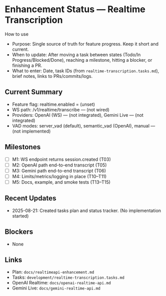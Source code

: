 # Enhancement Status — Realtime Transcription

How to use
- Purpose: Single source of truth for feature progress. Keep it short and current.
- When to update: After moving a task between states (Todo/In Progress/Blocked/Done), reaching a milestone, hitting a blocker, or finishing a PR.
- What to enter: Date, task IDs (from `realtime-transcription.tasks.md`), brief notes, links to PRs/commits/logs.

## Current Summary
- Feature flag: realtime.enabled = (unset)
- WS path: /v1/realtime/transcribe — (not wired)
- Providers: OpenAI (WS) — (not integrated), Gemini Live — (not integrated)
- VAD modes: server_vad (default), semantic_vad (OpenAI), manual — (not implemented)

## Milestones
- [ ] M1: WS endpoint returns session.created (T03)
- [ ] M2: OpenAI path end-to-end transcript (T05)
- [ ] M3: Gemini path end-to-end transcript (T06)
- [ ] M4: Limits/metrics/logging in place (T10–T11)
- [ ] M5: Docs, example, and smoke tests (T13–T15)

## Recent Updates
- 2025-08-21: Created tasks plan and status tracker. (No implementation started)

## Blockers
- None

## Links
- Plan: `docs/realtimeapi-enhancement.md`
- Tasks: `development/realtime-transcription.tasks.md`
- OpenAI Realtime: `docs/openai-realtime-api.md`
- Gemini Live: `docs/gemini-realtime-api.md`
